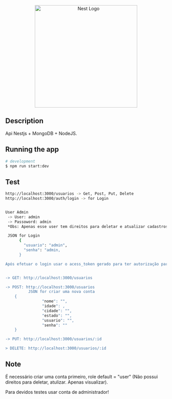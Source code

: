 <p align="center">
  <a href="http://nestjs.com/" target="blank"><img src="https://nestjs.com/img/logo_text.svg" width="320" alt="Nest Logo" /></a>
</p>



## Description

Api Nestjs + MongoDB + NodeJS.

## Running the app

```bash
# development
$ npm run start:dev

```

## Test

```bash
http://localhost:3000/usuarios -> Get, Post, Put, Delete
http://localhost:3000/auth/login -> for Login


User Admin
 -> User: admin
 -> Passoword: admin
 *Obs: Apenas esse user tem direitos para deletar e atualizar cadastros

 JSON for Login
      {
        "usuario": "admin",
        "senha": "admin,
      }

Após efetuar o login usar o acess_token gerado para ter autorização para os outros caminhos referencia -> http://localhost:3000/usuarios


-> GET: http://localhost:3000/usuarios

-> POST: http://localhost:3000/usuarios
          JSON for criar uma nova conta
    {
                "nome": "",
                "idade": ,
                "cidade": "",
                "estado": "",
                "usuario": "",
                "senha": ""
    }

-> PUT: http://localhost:3000/usuarios/:id 

> DELETE: http://localhost:3000/usuarios/:id


```
## Note
 <p> É necessário criar uma conta primeiro, role default = "user" (Não possui direitos para deletar, atulizar. Apenas visualizar). </p>

<p>Para devidos testes usar conta de administrador!</p>
